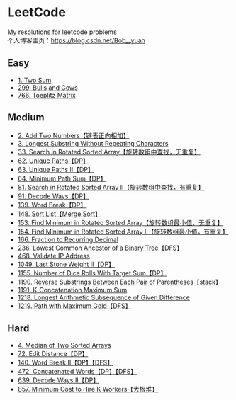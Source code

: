 # LeetCode
My resolutions for leetcode problems\
个人博客主页：https://blog.csdn.net/Bob__yuan

## Easy
* [1. Two Sum](https://github.com/GaoYuanBob/LeetCode/blob/master/LeetCode%20Problems/Easy/1.%20Two%20Sum.md)
* [299. Bulls and Cows](https://github.com/GaoYuanBob/LeetCode/blob/master/LeetCode%20Problems/Easy/299.%20Bulls%20and%20Cows.md)
* [766. Toeplitz Matrix](https://github.com/GaoYuanBob/LeetCode/blob/master/LeetCode%20Problems/Easy/766.%20Toeplitz%20Matrix.md)

## Medium
* [2. Add Two Numbers【链表正向相加】](https://github.com/GaoYuanBob/LeetCode/blob/master/LeetCode%20Problems/Medium/2.%20Add%20Two%20Numbers%E3%80%90%E9%93%BE%E8%A1%A8%E6%AD%A3%E5%90%91%E7%9B%B8%E5%8A%A0%E3%80%91.md)
* [3. Longest Substring Without Repeating Characters](https://github.com/GaoYuanBob/LeetCode/blob/master/LeetCode%20Problems/Medium/3.%20Longest%20Substring%20Without%20Repeating%20Characters.md)
* [33. Search in Rotated Sorted Array【旋转数组中查找，无重复】](https://github.com/GaoYuanBob/LeetCode/blob/master/LeetCode%20Problems/Medium/33.%20Search%20in%20Rotated%20Sorted%20Array.md)
* [62. Unique Paths【DP】](https://github.com/GaoYuanBob/LeetCode/blob/master/LeetCode%20Problems/Medium/62.%20Unique%20Paths.md)
* [63. Unique Paths II【DP】](https://github.com/GaoYuanBob/LeetCode/blob/master/LeetCode%20Problems/Medium/63.%20Unique%20Paths%20II.md)
* [64. Minimum Path Sum【DP】](https://github.com/GaoYuanBob/LeetCode/blob/master/LeetCode%20Problems/Medium/64.%20Minimum%20Path%20Sum.md)
* [81. Search in Rotated Sorted Array II【旋转数组中查找，有重复】](https://github.com/GaoYuanBob/LeetCode/blob/master/LeetCode%20Problems/Medium/81.%20Search%20in%20Rotated%20Sorted%20Array%20II.md)
* [91. Decode Ways【DP】](https://github.com/GaoYuanBob/LeetCode/blob/master/LeetCode%20Problems/Medium/91.%20Decode%20Ways.md)
* [139. Word Break【DP】](https://github.com/GaoYuanBob/LeetCode/blob/master/LeetCode%20Problems/Medium/139.%20Word%20Break.md)
* [148. Sort List【Merge Sort】](https://github.com/GaoYuanBob/LeetCode/blob/master/LeetCode%20Problems/Medium/148.%20Sort%20List%20(Merge%20Sort).md)
* [153. Find Minimum in Rotated Sorted Array【旋转数组最小值，无重复】](https://github.com/GaoYuanBob/LeetCode/blob/master/LeetCode%20Problems/Medium/153.%20Find%20Minimum%20in%20Rotated%20Sorted%20Array.md)
* [154. Find Minimum in Rotated Sorted Array II【旋转数组最小值，有重复】](https://github.com/GaoYuanBob/LeetCode/blob/master/LeetCode%20Problems/Medium/154.%20Find%20Minimum%20in%20Rotated%20Sorted%20Array%20II.md)
* [166. Fraction to Recurring Decimal](https://github.com/GaoYuanBob/LeetCode/blob/master/LeetCode%20Problems/Medium/166.%20Fraction%20to%20Recurring%20Decimal.md)
* [236. Lowest Common Ancestor of a Binary Tree【DFS】](https://github.com/GaoYuanBob/LeetCode/blob/master/LeetCode%20Problems/Medium/236.%20Lowest%20Common%20Ancestor%20of%20a%20Binary%20Tree.md)
* [468. Validate IP Address](https://github.com/GaoYuanBob/LeetCode/blob/master/LeetCode%20Problems/Medium/468.%20Validate%20IP%20Address.md)
* [1049. Last Stone Weight II【DP】](https://github.com/GaoYuanBob/LeetCode/blob/master/LeetCode%20Problems/Medium/1049.%20Last%20Stone%20Weight%20II.md)
* [1155. Number of Dice Rolls With Target Sum【DP】](https://github.com/GaoYuanBob/LeetCode/blob/master/LeetCode%20Problems/Medium/1155.%20Number%20of%20Dice%20Rolls%20With%20Target%20Sum%E3%80%90DP%E3%80%91.md)
* [1190. Reverse Substrings Between Each Pair of Parentheses【stack】](https://github.com/GaoYuanBob/LeetCode/blob/master/LeetCode%20Problems/Medium/1190.%20Reverse%20Substrings%20Between%20Each%20Pair%20of%20Parentheses.md)
* [1191. K-Concatenation Maximum Sum](https://github.com/GaoYuanBob/LeetCode/blob/master/LeetCode%20Problems/Medium/1191.%20K-Concatenation%20Maximum%20Sum.md)
* [1218. Longest Arithmetic Subsequence of Given Difference](https://github.com/GaoYuanBob/LeetCode/blob/master/LeetCode%20Problems/Medium/1218.%20Longest%20Arithmetic%20Subsequence%20of%20Given%20Difference.md)
* [1219. Path with Maximum Gold【DFS】](https://github.com/GaoYuanBob/LeetCode/blob/master/LeetCode%20Problems/Medium/1219.%20Path%20with%20Maximum%20Gold.md)

## Hard
* [4. Median of Two Sorted Arrays](https://github.com/GaoYuanBob/LeetCode/blob/master/LeetCode%20Problems/Hard/4.%20Median%20of%20Two%20Sorted%20Arrays.md)
* [72. Edit Distance【DP】](https://github.com/GaoYuanBob/LeetCode/blob/master/LeetCode%20Problems/Hard/72.%20Edit%20Distance%E3%80%90DP%E3%80%91.md)
* [140. Word Break II【DP】【DFS】](https://github.com/GaoYuanBob/LeetCode/blob/master/LeetCode%20Problems/Hard/140.%20Word%20Break%20II%E3%80%90DP%E3%80%91%E3%80%90DFS%E3%80%91.md)
* [472. Concatenated Words【DP】【DFS】](https://github.com/GaoYuanBob/LeetCode/blob/master/LeetCode%20Problems/Hard/472.%20Concatenated%20Words%E3%80%90DP%E3%80%91%E3%80%90DFS%E3%80%91.md)
* [639. Decode Ways II【DP】](https://github.com/GaoYuanBob/LeetCode/blob/master/LeetCode%20Problems/Hard/639.%20Decode%20Ways%20II.md)
* [857. Minimum Cost to Hire K Workers【大根堆】](https://github.com/GaoYuanBob/LeetCode/blob/master/LeetCode%20Problems/Hard/857.%20Minimum%20Cost%20to%20Hire%20K%20Workers.md)
